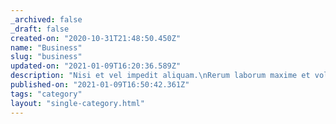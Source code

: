 ```yaml
---
_archived: false
_draft: false
created-on: "2020-10-31T21:48:50.450Z"
name: "Business"
slug: "business"
updated-on: "2021-01-09T16:20:36.589Z"
description: "Nisi et vel impedit aliquam.\nRerum laborum maxime et voluptatem et voluptas omnis.\nIpsa odit et error provident tempore qui omnis qui.\nDolores in autem.\nQuasi nisi sit vero non.\nRerum necessitatibus labore beatae ut suscipit dolor.\nEarum enim "
published-on: "2021-01-09T16:50:42.361Z"
tags: "category"
layout: "single-category.html"
---
```



